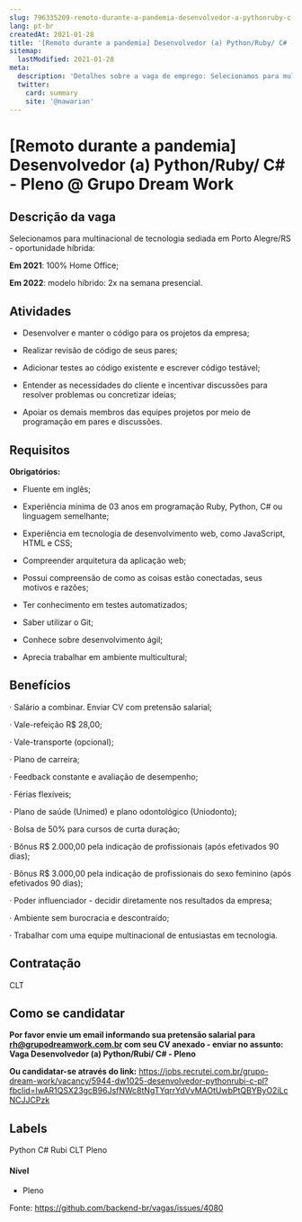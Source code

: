 ```yaml
---
slug: 796335209-remoto-durante-a-pandemia-desenvolvedor-a-pythonruby-c-pleno-at-grupo-dream-work
lang: pt-br
createdAt: 2021-01-28
title: '[Remoto durante a pandemia] Desenvolvedor (a) Python/Ruby/ C# - Pleno @ Grupo Dream Work - Vaga de Emprego'
sitemap:
  lastModified: 2021-01-28
meta:
  description: 'Detalhes sobre a vaga de emprego: Selecionamos para multinacional de tecnologia sediada em Porto Alegre/RS - oportunidade híbrida:  **Em 2021**: 100% Home Office;  **Em 2022**: modelo híbrido: 2x na semana presencial.'
  twitter:
    card: summary
    site: '@nawarian'
---
```


# [Remoto durante a pandemia] Desenvolvedor (a) Python/Ruby/ C# - Pleno @ Grupo Dream Work

## Descrição da vaga

Selecionamos para multinacional de tecnologia sediada em Porto Alegre/RS - oportunidade híbrida: 

**Em 2021**: 100% Home Office; 

**Em 2022**: modelo híbrido: 2x na semana presencial.

## Atividades

- Desenvolver e manter o código para os projetos da empresa; 

- Realizar revisão de código de seus pares; 

- Adicionar testes ao código existente e escrever código testável; 

- Entender as necessidades do cliente e incentivar discussões para resolver problemas ou concretizar ideias; 

- Apoiar os demais membros das equipes projetos por meio de programação em pares e discussões. 

## Requisitos

**Obrigatórios:**

- Fluente em inglês;

- Experiência mínima de 03 anos em programação Ruby, Python, C# ou linguagem semelhante; 

- Experiência em tecnologia de desenvolvimento web, como JavaScript, HTML e CSS; 

- Compreender arquitetura da aplicação web; 

- Possui compreensão de como as coisas estão conectadas, seus motivos e razões; 

- Ter conhecimento em testes automatizados; 

- Saber utilizar o Git; 

- Conhece sobre desenvolvimento ágil; 

- Aprecia trabalhar em ambiente multicultural; 

## Benefícios

· Salário a combinar. Enviar CV com pretensão salarial; 

· Vale-refeição R$ 28,00; 

· Vale-transporte (opcional); 

· Plano de carreira; 

· Feedback constante e avaliação de desempenho; 

· Férias flexíveis; 

· Plano de saúde (Unimed) e plano odontológico (Uniodonto); 

· Bolsa de 50% para cursos de curta duração; 

· Bônus R$ 2.000,00 pela indicação de profissionais (após efetivados 90 dias); 

· Bônus R$ 3.000,00 pela indicação de profissionais do sexo feminino (após efetivados 90 dias);  

· Poder influenciador - decidir diretamente nos resultados da empresa; 

· Ambiente sem burocracia e descontraído; 

· Trabalhar com uma equipe multinacional de entusiastas em tecnologia.  

## Contratação

CLT

## Como se candidatar

**Por favor envie um email informando sua pretensão salarial para rh@grupodreamwork.com.br com seu CV anexado - enviar no assunto: Vaga Desenvolvedor (a) Python/Rubi/ C# - Pleno**

**Ou candidatar-se através do link:** https://jobs.recrutei.com.br/grupo-dream-work/vacancy/5944-dw1025-desenvolvedor-pythonrubi-c-pl?fbclid=IwAR1QSX23gcB96JsfNWc8tNgTYqrrYdVvMAOtUwbPtQBYByO2iLcNCJJCPzk

## Labels
Python
C#
Rubi
CLT
Pleno

#### Nível
- Pleno




Fonte: https://github.com/backend-br/vagas/issues/4080